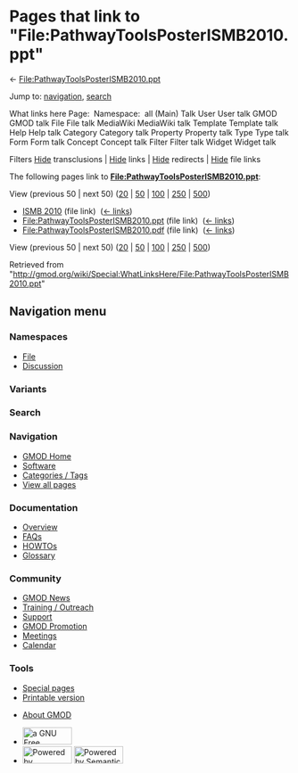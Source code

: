 <div id="mw-page-base" class="noprint">

</div>

<div id="mw-head-base" class="noprint">

</div>

<div id="content" class="mw-body" role="main">

<span id="top"></span>

<div id="mw-js-message" style="display:none;">

</div>



# <span dir="auto">Pages that link to "File:PathwayToolsPosterISMB2010.ppt"</span>

<div id="bodyContent">

<div id="contentSub">

←
[File:PathwayToolsPosterISMB2010.ppt](/wiki/File:PathwayToolsPosterISMB2010.ppt "File:PathwayToolsPosterISMB2010.ppt")

</div>

<div id="jump-to-nav" class="mw-jump">

Jump to: [navigation](#mw-navigation), [search](#p-search)

</div>

<div id="mw-content-text">

What links here Page:  Namespace:  all (Main) Talk User User talk GMOD
GMOD talk File File talk MediaWiki MediaWiki talk Template Template talk
Help Help talk Category Category talk Property Property talk Type Type
talk Form Form talk Concept Concept talk Filter Filter talk Widget
Widget talk

Filters
[Hide](/mediawiki/index.php?title=Special:WhatLinksHere/File:PathwayToolsPosterISMB2010.ppt&hidetrans=1 "Special:WhatLinksHere/File:PathwayToolsPosterISMB2010.ppt")
transclusions \|
[Hide](/mediawiki/index.php?title=Special:WhatLinksHere/File:PathwayToolsPosterISMB2010.ppt&hidelinks=1 "Special:WhatLinksHere/File:PathwayToolsPosterISMB2010.ppt")
links \|
[Hide](/mediawiki/index.php?title=Special:WhatLinksHere/File:PathwayToolsPosterISMB2010.ppt&hideredirs=1 "Special:WhatLinksHere/File:PathwayToolsPosterISMB2010.ppt")
redirects \|
[Hide](/mediawiki/index.php?title=Special:WhatLinksHere/File:PathwayToolsPosterISMB2010.ppt&hideimages=1 "Special:WhatLinksHere/File:PathwayToolsPosterISMB2010.ppt")
file links

The following pages link to
**[File:PathwayToolsPosterISMB2010.ppt](/wiki/File:PathwayToolsPosterISMB2010.ppt "File:PathwayToolsPosterISMB2010.ppt")**:

View (previous 50 \| next 50)
([20](/mediawiki/index.php?title=Special:WhatLinksHere/File:PathwayToolsPosterISMB2010.ppt&limit=20 "Special:WhatLinksHere/File:PathwayToolsPosterISMB2010.ppt")
\|
[50](/mediawiki/index.php?title=Special:WhatLinksHere/File:PathwayToolsPosterISMB2010.ppt&limit=50 "Special:WhatLinksHere/File:PathwayToolsPosterISMB2010.ppt")
\|
[100](/mediawiki/index.php?title=Special:WhatLinksHere/File:PathwayToolsPosterISMB2010.ppt&limit=100 "Special:WhatLinksHere/File:PathwayToolsPosterISMB2010.ppt")
\|
[250](/mediawiki/index.php?title=Special:WhatLinksHere/File:PathwayToolsPosterISMB2010.ppt&limit=250 "Special:WhatLinksHere/File:PathwayToolsPosterISMB2010.ppt")
\|
[500](/mediawiki/index.php?title=Special:WhatLinksHere/File:PathwayToolsPosterISMB2010.ppt&limit=500 "Special:WhatLinksHere/File:PathwayToolsPosterISMB2010.ppt"))

- [ISMB 2010](/wiki/ISMB_2010 "ISMB 2010") (file link) ‎
  <span class="mw-whatlinkshere-tools">([←
  links](/mediawiki/index.php?title=Special:WhatLinksHere&target=ISMB+2010 "Special:WhatLinksHere"))</span>
- [File:PathwayToolsPosterISMB2010.ppt](/wiki/File:PathwayToolsPosterISMB2010.ppt "File:PathwayToolsPosterISMB2010.ppt")
  (file link) ‎ <span class="mw-whatlinkshere-tools">([←
  links](/mediawiki/index.php?title=Special:WhatLinksHere&target=File%3APathwayToolsPosterISMB2010.ppt "Special:WhatLinksHere"))</span>
- [File:PathwayToolsPosterISMB2010.pdf](/wiki/File:PathwayToolsPosterISMB2010.pdf "File:PathwayToolsPosterISMB2010.pdf")
  (file link) ‎ <span class="mw-whatlinkshere-tools">([←
  links](/mediawiki/index.php?title=Special:WhatLinksHere&target=File%3APathwayToolsPosterISMB2010.pdf "Special:WhatLinksHere"))</span>

View (previous 50 \| next 50)
([20](/mediawiki/index.php?title=Special:WhatLinksHere/File:PathwayToolsPosterISMB2010.ppt&limit=20 "Special:WhatLinksHere/File:PathwayToolsPosterISMB2010.ppt")
\|
[50](/mediawiki/index.php?title=Special:WhatLinksHere/File:PathwayToolsPosterISMB2010.ppt&limit=50 "Special:WhatLinksHere/File:PathwayToolsPosterISMB2010.ppt")
\|
[100](/mediawiki/index.php?title=Special:WhatLinksHere/File:PathwayToolsPosterISMB2010.ppt&limit=100 "Special:WhatLinksHere/File:PathwayToolsPosterISMB2010.ppt")
\|
[250](/mediawiki/index.php?title=Special:WhatLinksHere/File:PathwayToolsPosterISMB2010.ppt&limit=250 "Special:WhatLinksHere/File:PathwayToolsPosterISMB2010.ppt")
\|
[500](/mediawiki/index.php?title=Special:WhatLinksHere/File:PathwayToolsPosterISMB2010.ppt&limit=500 "Special:WhatLinksHere/File:PathwayToolsPosterISMB2010.ppt"))

</div>

<div class="printfooter">

Retrieved from
"<http://gmod.org/wiki/Special:WhatLinksHere/File:PathwayToolsPosterISMB2010.ppt>"

</div>

<div id="catlinks" class="catlinks catlinks-allhidden">

</div>

<div class="visualClear">

</div>

</div>

</div>

<div id="mw-navigation">

## Navigation menu

<div id="mw-head">



<div id="left-navigation">

<div id="p-namespaces" class="vectorTabs" role="navigation"
aria-labelledby="p-namespaces-label">

### Namespaces

- <span id="ca-nstab-image"><a href="/wiki/File:PathwayToolsPosterISMB2010.ppt" accesskey="c"
  title="View the file page [c]">File</a></span>
- <span id="ca-talk"><a
  href="/mediawiki/index.php?title=File_talk:PathwayToolsPosterISMB2010.ppt&amp;action=edit&amp;redlink=1"
  accesskey="t"
  title="Discussion about the content page [t]">Discussion</a></span>

</div>

<div id="p-variants" class="vectorMenu emptyPortlet" role="navigation"
aria-labelledby="p-variants-label">

### 

### Variants[](#)

<div class="menu">

</div>

</div>

</div>

<div id="right-navigation">





</div>

<div id="p-search" role="search">

### Search

<div id="simpleSearch">

</div>

</div>

</div>

</div>

<div id="mw-panel">

<div id="p-logo" role="banner">

<a href="/wiki/Main_Page"
style="background-image: url(http://gmod.org/images/GMOD-cogs.png);"
title="Visit the main page"></a>

</div>

<div id="p-Navigation" class="portal" role="navigation"
aria-labelledby="p-Navigation-label">

### Navigation

<div class="body">

- <span id="n-GMOD-Home">[GMOD Home](/wiki/Main_Page)</span>
- <span id="n-Software">[Software](/wiki/GMOD_Components)</span>
- <span id="n-Categories-.2F-Tags">[Categories /
  Tags](/wiki/Categories)</span>
- <span id="n-View-all-pages">[View all
  pages](/wiki/Special:AllPages)</span>

</div>

</div>

<div id="p-Documentation" class="portal" role="navigation"
aria-labelledby="p-Documentation-label">

### Documentation

<div class="body">

- <span id="n-Overview">[Overview](/wiki/Overview)</span>
- <span id="n-FAQs">[FAQs](/wiki/Category:FAQ)</span>
- <span id="n-HOWTOs">[HOWTOs](/wiki/Category:HOWTO)</span>
- <span id="n-Glossary">[Glossary](/wiki/Glossary)</span>

</div>

</div>

<div id="p-Community" class="portal" role="navigation"
aria-labelledby="p-Community-label">

### Community

<div class="body">

- <span id="n-GMOD-News">[GMOD News](/wiki/GMOD_News)</span>
- <span id="n-Training-.2F-Outreach">[Training /
  Outreach](/wiki/Training_and_Outreach)</span>
- <span id="n-Support">[Support](/wiki/Support)</span>
- <span id="n-GMOD-Promotion">[GMOD
  Promotion](/wiki/GMOD_Promotion)</span>
- <span id="n-Meetings">[Meetings](/wiki/Meetings)</span>
- <span id="n-Calendar">[Calendar](/wiki/Calendar)</span>

</div>

</div>

<div id="p-tb" class="portal" role="navigation"
aria-labelledby="p-tb-label">

### Tools

<div class="body">

- <span id="t-specialpages"><a href="/wiki/Special:SpecialPages" accesskey="q"
  title="A list of all special pages [q]">Special pages</a></span>
- <span id="t-print"><a
  href="/mediawiki/index.php?title=Special:WhatLinksHere/File:PathwayToolsPosterISMB2010.ppt&amp;printable=yes"
  rel="alternate" accesskey="p"
  title="Printable version of this page [p]">Printable version</a></span>

</div>

</div>

</div>

</div>

<div id="footer" role="contentinfo">

- <span id="footer-places-about">[About
  GMOD](/wiki/GMOD:About "GMOD:About")</span>

<!-- -->

- <span id="footer-copyrightico">[<img src="http://www.gnu.org/graphics/gfdl-logo-small.png" width="88"
  height="31" alt="a GNU Free Documentation License" />](http://www.gnu.org/licenses/fdl-1.3.html)</span>
- <span id="footer-poweredbyico">[<img src="/mediawiki/skins/common/images/poweredby_mediawiki_88x31.png"
  width="88" height="31" alt="Powered by MediaWiki" />](//www.mediawiki.org/)
  [<img
  src="/mediawiki/extensions/SemanticMediaWiki/includes/../resources/images/smw_button.png"
  width="88" height="31" alt="Powered by Semantic MediaWiki" />](https://www.semantic-mediawiki.org/wiki/Semantic_MediaWiki)</span>

<div style="clear:both">

</div>

</div>
